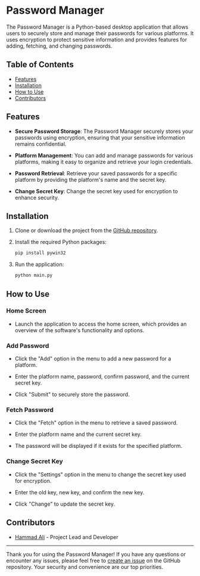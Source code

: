 # Password Manager

The Password Manager is a Python-based desktop application that allows users to securely store and manage their passwords for various platforms. It uses encryption to protect sensitive information and provides features for adding, fetching, and changing passwords.

## Table of Contents

- [Features](#features)
- [Installation](#installation)
- [How to Use](#how-to-use)
- [Contributors](#contributors)

## Features

- **Secure Password Storage**: The Password Manager securely stores your passwords using encryption, ensuring that your sensitive information remains confidential.

- **Platform Management**: You can add and manage passwords for various platforms, making it easy to organize and retrieve your login credentials.

- **Password Retrieval**: Retrieve your saved passwords for a specific platform by providing the platform's name and the secret key.

- **Change Secret Key**: Change the secret key used for encryption to enhance security.

## Installation

1. Clone or download the project from the [GitHub repository](https://github.com/hammadali1805/password_manager).

2. Install the required Python packages:
   ```bash
   pip install pywin32
   ```

3. Run the application:
   ```bash
   python main.py
   ```

## How to Use

### Home Screen

- Launch the application to access the home screen, which provides an overview of the software's functionality and options.

### Add Password

- Click the "Add" option in the menu to add a new password for a platform.

- Enter the platform name, password, confirm password, and the current secret key.

- Click "Submit" to securely store the password.

### Fetch Password

- Click the "Fetch" option in the menu to retrieve a saved password.

- Enter the platform name and the current secret key.

- The password will be displayed if it exists for the specified platform.

### Change Secret Key

- Click the "Settings" option in the menu to change the secret key used for encryption.

- Enter the old key, new key, and confirm the new key.

- Click "Change" to update the secret key.

## Contributors

- [Hammad Ali](https://github.com/hammadali1805) - Project Lead and Developer
---

Thank you for using the Password Manager! If you have any questions or encounter any issues, please feel free to [create an issue](https://github.com/hammadali1805/password_manager/issues) on the GitHub repository. Your security and convenience are our top priorities.
